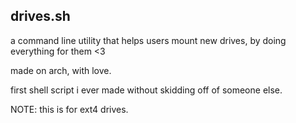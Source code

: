 ## drives.sh
a command line utility that helps users mount new drives, by doing everything for them <3

made on arch, with love.

first shell script i ever made without skidding off of someone else.

NOTE: this is for ext4 drives.
